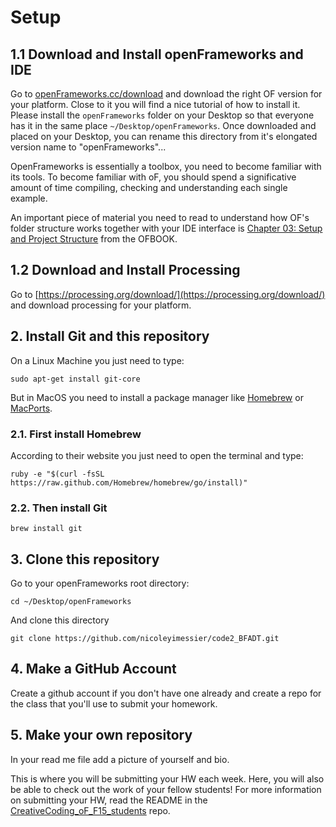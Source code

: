 # Setup

## 1.1 Download and Install openFrameworks and IDE

Go to [openFrameworks.cc/download](http://openframeworks.cc/download/) and download the right OF version for your platform. Close to it you will find a nice tutorial of how to install it. Please install the ```openFrameworks``` folder on your Desktop so that everyone has it in the same place ```~/Desktop/openFrameworks```. Once downloaded and placed on your Desktop, you can rename this directory from it's elongated version name to "openFrameworks"...

OpenFrameworks is essentially a toolbox, you need to become familiar with its tools. To become familiar with oF, you should spend a significative amount of time compiling, checking and understanding each single example.

An important piece of material you need to read to understand how OF's folder structure works together with your IDE interface is [Chapter 03: Setup and Project Structure](https://github.com/openframeworks/ofBook/blob/master/03_setup_and_project_structure/chapter.md) from the OFBOOK.

## 1.2 Download and Install Processing 

Go to [https://processing.org/download/](https://processing.org/download/) and download processing for your platform. 

## 2. Install Git and this repository

On a Linux Machine you just need to type:

	sudo apt-get install git-core

But in MacOS you need to install a package manager like [Homebrew](http://brew.sh/) or [MacPorts](https://www.macports.org/). 

### 2.1. First install Homebrew 
According to their website you just need to open the terminal and type:

	ruby -e "$(curl -fsSL https://raw.github.com/Homebrew/homebrew/go/install)"

### 2.2. Then install Git

	brew install git

## 3. Clone this repository

Go to your openFrameworks root directory:

	cd ~/Desktop/openFrameworks
	
And clone this directory

	git clone https://github.com/nicoleyimessier/code2_BFADT.git	


## 4. Make a GitHub Account

Create a github account if you don't have one already and create a repo for the class that you'll use to submit your homework.  

## 5. Make your own repository

In your read me file add a picture of yourself and bio. 
	
This is where you will be submitting your HW each week. Here, you will also be able to check out the work of your fellow students! For more information on submitting your HW, read the README in the [CreativeCoding_oF_F15_students](https://github.com/conorrussomanno/CreativeCoding_oF_F15_students) repo.
 